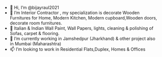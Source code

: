 - 👋 Hi, I’m @bijayraul2021
- 👀 I’m Interior Contractor , my specialization is decorate Wooden Furnitures for Home, Modern Kitchen, Modern cupboard,Wooden doors, decorate room furnitures.
- 🌱 Italian & Indian Wall Paint, Wall Papers, lights, cleaning & polishing of Sofas, carpet & flooring.
- 💞️ I’m currently working in Jamshedpur (Jharkhand) & other project also in Mumbai (Maharashtra)
- 📫 I’m looking to work in Residential Flats,Duplex, Homes & Offices
